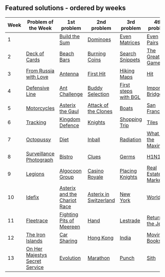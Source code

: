## Featured solutions - ordered by weeks
| Week | Problem of the Week | 1st problem | 2nd problem | 3rd problem | 4th problem |
| --- | --- | --- | --- | --- | --- |
| 1 | | [Build the Sum](https://github.com/simon-hrabec/Algolab2020/tree/main/problems/Week%2001%20-%20Build%20the%20Sum) | [Dominoes](https://github.com/simon-hrabec/Algolab2020/tree/main/problems/Week%2001%20-%20Dominoes) | [Even Matrices](https://github.com/simon-hrabec/Algolab2020/tree/main/problems/Week%2001%20-%20Even%20Matrices) | [Even Pairs](https://github.com/simon-hrabec/Algolab2020/tree/main/problems/Week%2001%20-%20Even%20Pairs) |
| 2 | [Deck of Cards](https://github.com/simon-hrabec/Algolab2020/tree/main/problems/Week%2002%20PotW%20-%20Deck%20of%20Cards) | [Beach Bars](https://github.com/simon-hrabec/Algolab2020/tree/main/problems/Week%2002%20-%20Beach%20Bars) | [Burning Coins](https://github.com/simon-hrabec/Algolab2020/tree/main/problems/Week%2002%20-%20Burning%20Coins) | [Search Snippets](https://github.com/simon-hrabec/Algolab2020/tree/main/problems/Week%2002%20-%20Search%20Snippets) | [The Great Game](https://github.com/simon-hrabec/Algolab2020/tree/main/problems/Week%2002%20-%20The%20Great%20Game) |
| 3 | [From Russia with Love](https://github.com/simon-hrabec/Algolab2020/tree/main/problems/Week%2003%20PotW%20-%20From%20Russia%20with%20Love) | [Antenna](https://github.com/simon-hrabec/Algolab2020/tree/main/problems/Week%2003%20-%20Antenna) | [First Hit](https://github.com/simon-hrabec/Algolab2020/tree/main/problems/Week%2003%20-%20First%20Hit) | [Hiking Maps](https://github.com/simon-hrabec/Algolab2020/tree/main/problems/Week%2003%20-%20Hiking%20Maps) | [Hit](https://github.com/simon-hrabec/Algolab2020/tree/main/problems/Week%2003%20-%20Hit) |
| 4 | [Defensive Line](https://github.com/simon-hrabec/Algolab2020/tree/main/problems/Week%2004%20PotW%20-%20Defensive%20Line) | [Ant Challenge](https://github.com/simon-hrabec/Algolab2020/tree/main/problems/Week%2004%20-%20Ant%20Challenge) | [Buddy Selection](https://github.com/simon-hrabec/Algolab2020/tree/main/problems/Week%2004%20-%20Buddy%20Selection) | [First steps with BGL](https://github.com/simon-hrabec/Algolab2020/tree/main/problems/Week%2004%20-%20First%20steps%20with%20BGL) | [Important Bridges](https://github.com/simon-hrabec/Algolab2020/tree/main/problems/Week%2004%20-%20Important%20Bridges) |
| 5 | [Motorcycles](https://github.com/simon-hrabec/Algolab2020/tree/main/problems/Week%2005%20PotW%20-%20Motorcycles) | [Asterix the Gaul](https://github.com/simon-hrabec/Algolab2020/tree/main/problems/Week%2005%20-%20Asterix%20the%20Gaul) | [Attack of the Clones](https://github.com/simon-hrabec/Algolab2020/tree/main/problems/Week%2005%20-%20Attack%20of%20the%20Clones) | [Boats](https://github.com/simon-hrabec/Algolab2020/tree/main/problems/Week%2005%20-%20Boats) | [San Francisco](https://github.com/simon-hrabec/Algolab2020/tree/main/problems/Week%2005%20-%20San%20Francisco) |
| 6 | [Tracking](https://github.com/simon-hrabec/Algolab2020/tree/main/problems/Week%2006%20PotW%20-%20Tracking) | [Kingdom Defence](https://github.com/simon-hrabec/Algolab2020/tree/main/problems/Week%2006%20-%20Kingdom%20Defence) | [Knights](https://github.com/simon-hrabec/Algolab2020/tree/main/problems/Week%2006%20-%20Knights) | [Shopping Trip](https://github.com/simon-hrabec/Algolab2020/tree/main/problems/Week%2006%20-%20Shopping%20Trip) | [Tiles](https://github.com/simon-hrabec/Algolab2020/tree/main/problems/Week%2006%20-%20Tiles) |
| 7 | [Octopussy](https://github.com/simon-hrabec/Algolab2020/tree/main/problems/Week%2007%20PotW%20-%20Octopussy) | [Diet](https://github.com/simon-hrabec/Algolab2020/tree/main/problems/Week%2007%20-%20Diet) | [Inball](https://github.com/simon-hrabec/Algolab2020/tree/main/problems/Week%2007%20-%20Inball) | [Radiation](https://github.com/simon-hrabec/Algolab2020/tree/main/problems/Week%2007%20-%20Radiation) | [What is the Maximum](https://github.com/simon-hrabec/Algolab2020/tree/main/problems/Week%2007%20-%20What%20is%20the%20Maximum) |
| 8 | [Surveillance Photograph](https://github.com/simon-hrabec/Algolab2020/tree/main/problems/Week%2008%20PotW%20-%20Surveillance%20Photograph) | [Bistro](https://github.com/simon-hrabec/Algolab2020/tree/main/problems/Week%2008%20-%20Bistro) | [Clues](https://github.com/simon-hrabec/Algolab2020/tree/main/problems/Week%2008%20-%20Clues) | [Germs](https://github.com/simon-hrabec/Algolab2020/tree/main/problems/Week%2008%20-%20Germs) | [H1N1](https://github.com/simon-hrabec/Algolab2020/tree/main/problems/Week%2008%20-%20H1N1) |
| 9 | [Legions](https://github.com/simon-hrabec/Algolab2020/tree/main/problems/Week%2009%20PotW%20-%20Legions) | [Algocoon Group](https://github.com/simon-hrabec/Algolab2020/tree/main/problems/Week%2009%20-%20Algocoon%20Group) | [Casino Royale](https://github.com/simon-hrabec/Algolab2020/tree/main/problems/Week%2009%20-%20Casino%20Royale) | [Placing Knights](https://github.com/simon-hrabec/Algolab2020/tree/main/problems/Week%2009%20-%20Placing%20Knights) | [Real Estate Market](https://github.com/simon-hrabec/Algolab2020/tree/main/problems/Week%2009%20-%20Real%20Estate%20Market) |
| 10 | [Idefix](https://github.com/simon-hrabec/Algolab2020/tree/main/problems/Week%2010%20PotW%20-%20Idefix) | [Asterix and the Chariot Race](https://github.com/simon-hrabec/Algolab2020/tree/main/problems/Week%2010%20-%20Asterix%20and%20the%20Chariot%20Race) | [Asterix in Switzerland](https://github.com/simon-hrabec/Algolab2020/tree/main/problems/Week%2010%20-%20Asterix%20in%20Switzerland) | [New York](https://github.com/simon-hrabec/Algolab2020/tree/main/problems/Week%2010%20-%20New%20York) | [Worldcup](https://github.com/simon-hrabec/Algolab2020/tree/main/problems/Week%2010%20-%20Worldcup) |
| 11 | [Fleetrace](https://github.com/simon-hrabec/Algolab2020/tree/main/problems/Week%2011%20PotW%20-%20Fleetrace) | [Fighting Pits of Meereen](https://github.com/simon-hrabec/Algolab2020/tree/main/problems/Week%2011%20-%20Fighting%20Pits%20of%20Meereen) | [Hand](https://github.com/simon-hrabec/Algolab2020/tree/main/problems/Week%2011%20-%20Hand) | [Lestrade](https://github.com/simon-hrabec/Algolab2020/tree/main/problems/Week%2011%20-%20Lestrade) | [Return of the Jedi](https://github.com/simon-hrabec/Algolab2020/tree/main/problems/Week%2011%20-%20Return%20of%20the%20Jedi) |
| 12 | [The Iron Islands](https://github.com/simon-hrabec/Algolab2020/tree/main/problems/Week%2012%20PotW%20-%20The%20Iron%20Islands) | [Car Sharing](https://github.com/simon-hrabec/Algolab2020/tree/main/problems/Week%2012%20-%20Car%20Sharing) | [Hong Kong](https://github.com/simon-hrabec/Algolab2020/tree/main/problems/Week%2012%20-%20Hong%20Kong) | [India](https://github.com/simon-hrabec/Algolab2020/tree/main/problems/Week%2012%20-%20India) | [Moving Books](https://github.com/simon-hrabec/Algolab2020/tree/main/problems/Week%2012%20-%20Moving%20Books) |
| 13 | [On Her Majestys Secret Service](https://github.com/simon-hrabec/Algolab2020/tree/main/problems/Week%2013%20PotW%20-%20On%20Her%20Majestys%20Secret%20Service) | [Evolution](https://github.com/simon-hrabec/Algolab2020/tree/main/problems/Week%2013%20-%20Evolution) | [Marathon](https://github.com/simon-hrabec/Algolab2020/tree/main/problems/Week%2013%20-%20Marathon) | [Punch](https://github.com/simon-hrabec/Algolab2020/tree/main/problems/Week%2013%20-%20Punch) | [Sith](https://github.com/simon-hrabec/Algolab2020/tree/main/problems/Week%2013%20-%20Sith) |

